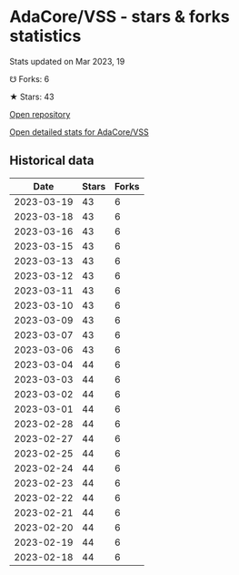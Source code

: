 # AdaCore/VSS - stars & forks statistics

Stats updated on Mar 2023, 19

☋ Forks: 6

★ Stars: 43

[Open repository](https://github.com/AdaCore/VSS)

[Open detailed stats for AdaCore/VSS](https://reviewgithub.com/rep/AdaCore/VSS)

## Historical data
| Date | Stars | Forks |
|------|-------|-------|
| 2023-03-19 | 43 | 6 | 
| 2023-03-18 | 43 | 6 | 
| 2023-03-16 | 43 | 6 | 
| 2023-03-15 | 43 | 6 | 
| 2023-03-13 | 43 | 6 | 
| 2023-03-12 | 43 | 6 | 
| 2023-03-11 | 43 | 6 | 
| 2023-03-10 | 43 | 6 | 
| 2023-03-09 | 43 | 6 | 
| 2023-03-07 | 43 | 6 | 
| 2023-03-06 | 43 | 6 | 
| 2023-03-04 | 44 | 6 | 
| 2023-03-03 | 44 | 6 | 
| 2023-03-02 | 44 | 6 | 
| 2023-03-01 | 44 | 6 | 
| 2023-02-28 | 44 | 6 | 
| 2023-02-27 | 44 | 6 | 
| 2023-02-25 | 44 | 6 | 
| 2023-02-24 | 44 | 6 | 
| 2023-02-23 | 44 | 6 | 
| 2023-02-22 | 44 | 6 | 
| 2023-02-21 | 44 | 6 | 
| 2023-02-20 | 44 | 6 | 
| 2023-02-19 | 44 | 6 | 
| 2023-02-18 | 44 | 6 | 

